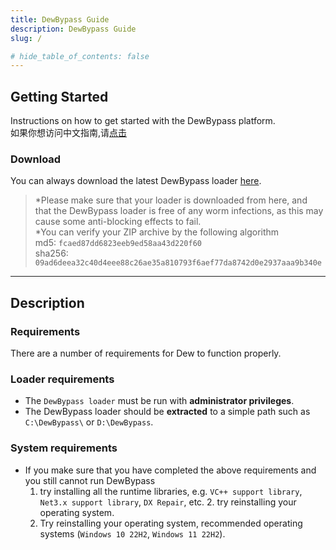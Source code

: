```yaml
---
title: DewBypass Guide
description: DewBypass Guide
slug: /

# hide_table_of_contents: false
---
```


## Getting Started
Instructions on how to get started with the DewBypass platform.  
如果你想访问中文指南,请[点击](./CN-main)
### Download
You can always download the latest DewBypass loader [here](/Download/DewLoader3.0.0.0.zip).

> *Please make sure that your loader is downloaded from here, and that the DewBypass loader is free of any worm infections, as this may cause some anti-blocking effects to fail.    
>*You can verify your ZIP archive by the following algorithm  
md5: `fcaed87dd6823eeb9ed58aa43d220f60`  
sha256: `09ad6deea32c40d4eee88c26ae35a810793f6aef77da8742d0e2937aaa9b340e`

---

## Description

### Requirements
There are a number of requirements for Dew to function properly.

### Loader requirements
- The `DewBypass loader` must be run with **administrator privileges**.
- The DewBypass loader should be **extracted** to a simple path such as `C:\DewBypass\` or `D:\DewBypass`.

### System requirements

- If you make sure that you have completed the above requirements and you still cannot run DewBypass
  1. try installing all the runtime libraries, e.g. `VC++ support library`, `Net3.x support library`, `DX Repair`, etc. 2. try reinstalling your operating system.
  2. Try reinstalling your operating system, recommended operating systems (`Windows 10 22H2`, `Windows 11 22H2`).
      
